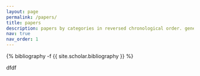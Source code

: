 ```yaml
---
layout: page
permalink: /papers/
title: papers
description: papers by categories in reversed chronological order. generated by jekyll-scholar.
nav: true
nav_order: 1
---
```

<!-- _pages/publications.md -->
<div class="publications">

{% bibliography -f {{ site.scholar.bibliography }} %}

dfdf

</div>
